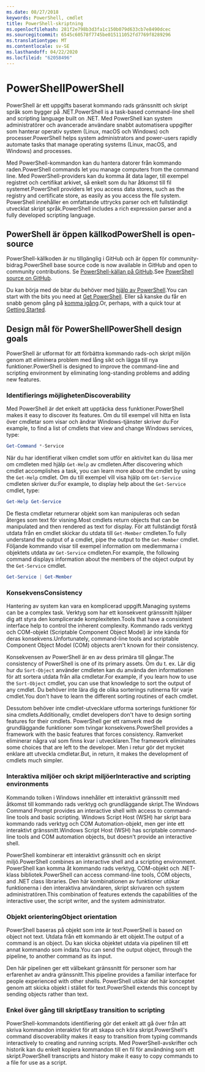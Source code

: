 ```yaml
---
ms.date: 08/27/2018
keywords: PowerShell, cmdlet
title: PowerShell-skriptning
ms.openlocfilehash: 281f2e798b3d3fa1c150b079d633cb7e8490dcec
ms.sourcegitcommit: 6545c60578f7745be015111052fd7769f8289296
ms.translationtype: MT
ms.contentlocale: sv-SE
ms.lasthandoff: 04/22/2020
ms.locfileid: "62058496"
---
```

# <a name="powershell"></a><span data-ttu-id="481a6-103">PowerShell</span><span class="sxs-lookup"><span data-stu-id="481a6-103">PowerShell</span></span>

<span data-ttu-id="481a6-104">PowerShell är ett uppgifts baserat kommando rads gränssnitt och skript språk som bygger på .NET.</span><span class="sxs-lookup"><span data-stu-id="481a6-104">PowerShell is a task-based command-line shell and scripting language built on .NET.</span></span>
<span data-ttu-id="481a6-105">Med PowerShell kan system administratörer och avancerade användare snabbt automatisera uppgifter som hanterar operativ system (Linux, macOS och Windows) och processer.</span><span class="sxs-lookup"><span data-stu-id="481a6-105">PowerShell helps system administrators and power-users rapidly automate tasks that manage operating systems (Linux, macOS, and Windows) and processes.</span></span>

<span data-ttu-id="481a6-106">Med PowerShell-kommandon kan du hantera datorer från kommando raden.</span><span class="sxs-lookup"><span data-stu-id="481a6-106">PowerShell commands let you manage computers from the command line.</span></span> <span data-ttu-id="481a6-107">Med PowerShell-providers kan du komma åt data lager, till exempel registret och certifikat arkivet, så enkelt som du har åtkomst till fil systemet.</span><span class="sxs-lookup"><span data-stu-id="481a6-107">PowerShell providers let you access data stores, such as the registry and certificate store, as easily as you access the file system.</span></span> <span data-ttu-id="481a6-108">PowerShell innehåller en omfattande uttrycks parser och ett fullständigt utvecklat skript språk.</span><span class="sxs-lookup"><span data-stu-id="481a6-108">PowerShell includes a rich expression parser and a fully developed scripting language.</span></span>

## <a name="powershell-is-open-source"></a><span data-ttu-id="481a6-109">PowerShell är öppen källkod</span><span class="sxs-lookup"><span data-stu-id="481a6-109">PowerShell is open-source</span></span>

<span data-ttu-id="481a6-110">PowerShell-källkoden är nu tillgänglig i GitHub och är öppen för community-bidrag.</span><span class="sxs-lookup"><span data-stu-id="481a6-110">PowerShell base source code is now available in GitHub and open to community contributions.</span></span>
<span data-ttu-id="481a6-111">Se [PowerShell-källan på GitHub](https://github.com/powershell/powershell).</span><span class="sxs-lookup"><span data-stu-id="481a6-111">See [PowerShell source on GitHub](https://github.com/powershell/powershell).</span></span>

<span data-ttu-id="481a6-112">Du kan börja med de bitar du behöver med [hjälp av PowerShell](https://github.com/PowerShell/PowerShell#get-powershell).</span><span class="sxs-lookup"><span data-stu-id="481a6-112">You can start with the bits you need at [Get PowerShell](https://github.com/PowerShell/PowerShell#get-powershell).</span></span>
<span data-ttu-id="481a6-113">Eller så kanske du får en snabb genom gång på [komma igång](https://github.com/PowerShell/PowerShell/blob/master/docs/learning-powershell).</span><span class="sxs-lookup"><span data-stu-id="481a6-113">Or, perhaps, with a quick tour at [Getting Started](https://github.com/PowerShell/PowerShell/blob/master/docs/learning-powershell).</span></span>

## <a name="powershell-design-goals"></a><span data-ttu-id="481a6-114">Design mål för PowerShell</span><span class="sxs-lookup"><span data-stu-id="481a6-114">PowerShell design goals</span></span>

<span data-ttu-id="481a6-115">PowerShell är utformat för att förbättra kommando rads-och skript miljön genom att eliminera problem med lång sikt och lägga till nya funktioner.</span><span class="sxs-lookup"><span data-stu-id="481a6-115">PowerShell is designed to improve the command-line and scripting environment by eliminating long-standing problems and adding new features.</span></span>

### <a name="discoverability"></a><span data-ttu-id="481a6-116">Identifierings möjligheten</span><span class="sxs-lookup"><span data-stu-id="481a6-116">Discoverability</span></span>

<span data-ttu-id="481a6-117">Med PowerShell är det enkelt att upptäcka dess funktioner.</span><span class="sxs-lookup"><span data-stu-id="481a6-117">PowerShell makes it easy to discover its features.</span></span> <span data-ttu-id="481a6-118">Om du till exempel vill hitta en lista över cmdletar som visar och ändrar Windows-tjänster skriver du:</span><span class="sxs-lookup"><span data-stu-id="481a6-118">For example, to find a list of cmdlets that view and change Windows services, type:</span></span>

```powershell
Get-Command *-Service
```

<span data-ttu-id="481a6-119">När du har identifierat vilken cmdlet som utför en aktivitet kan du läsa mer om cmdleten med hjälp `Get-Help` av cmdleten.</span><span class="sxs-lookup"><span data-stu-id="481a6-119">After discovering which cmdlet accomplishes a task, you can learn more about the cmdlet by using the `Get-Help` cmdlet.</span></span> <span data-ttu-id="481a6-120">Om du till exempel vill visa hjälp om `Get-Service` cmdleten skriver du:</span><span class="sxs-lookup"><span data-stu-id="481a6-120">For example, to display help about the `Get-Service` cmdlet, type:</span></span>

```powershell
Get-Help Get-Service
```

<span data-ttu-id="481a6-121">De flesta cmdletar returnerar objekt som kan manipuleras och sedan återges som text för visning.</span><span class="sxs-lookup"><span data-stu-id="481a6-121">Most cmdlets return objects that can be manipulated and then rendered as text for display.</span></span> <span data-ttu-id="481a6-122">För att fullständigt förstå utdata från en cmdlet skickar du utdata till `Get-Member` cmdleten.</span><span class="sxs-lookup"><span data-stu-id="481a6-122">To fully understand the output of a cmdlet, pipe the output to the `Get-Member` cmdlet.</span></span> <span data-ttu-id="481a6-123">Följande kommando visar till exempel information om medlemmarna i objektets utdata av `Get-Service` cmdleten.</span><span class="sxs-lookup"><span data-stu-id="481a6-123">For example, the following command displays information about the members of the object output by the `Get-Service` cmdlet.</span></span>

```powershell
Get-Service | Get-Member
```

### <a name="consistency"></a><span data-ttu-id="481a6-124">Konsekvens</span><span class="sxs-lookup"><span data-stu-id="481a6-124">Consistency</span></span>

<span data-ttu-id="481a6-125">Hantering av system kan vara en komplicerad uppgift.</span><span class="sxs-lookup"><span data-stu-id="481a6-125">Managing systems can be a complex task.</span></span> <span data-ttu-id="481a6-126">Verktyg som har ett konsekvent gränssnitt hjälper dig att styra den komplicerade komplexiteten.</span><span class="sxs-lookup"><span data-stu-id="481a6-126">Tools that have a consistent interface help to control the inherent complexity.</span></span> <span data-ttu-id="481a6-127">Kommando rads verktyg och COM-objekt (Scriptable Component Object Model) är inte kända för deras konsekvens.</span><span class="sxs-lookup"><span data-stu-id="481a6-127">Unfortunately, command-line tools and scriptable Component Object Model (COM) objects aren't known for their consistency.</span></span>

<span data-ttu-id="481a6-128">Konsekvensen av PowerShell är en av dess primära till gångar.</span><span class="sxs-lookup"><span data-stu-id="481a6-128">The consistency of PowerShell is one of its primary assets.</span></span> <span data-ttu-id="481a6-129">Om du t. ex. Lär dig hur du `Sort-Object` använder cmdleten kan du använda den informationen för att sortera utdata från alla cmdletar.</span><span class="sxs-lookup"><span data-stu-id="481a6-129">For example, if you learn how to use the `Sort-Object` cmdlet, you can use that knowledge to sort the output of any cmdlet.</span></span> <span data-ttu-id="481a6-130">Du behöver inte lära dig de olika sorterings rutinerna för varje cmdlet.</span><span class="sxs-lookup"><span data-stu-id="481a6-130">You don't have to learn the different sorting routines of each cmdlet.</span></span>

<span data-ttu-id="481a6-131">Dessutom behöver inte cmdlet-utvecklare utforma sorterings funktioner för sina cmdlets.</span><span class="sxs-lookup"><span data-stu-id="481a6-131">Additionally, cmdlet developers don't have to design sorting features for their cmdlets.</span></span> <span data-ttu-id="481a6-132">PowerShell ger ett ramverk med de grundläggande funktioner som tvingar konsekvens.</span><span class="sxs-lookup"><span data-stu-id="481a6-132">PowerShell provides a framework with the basic features that forces consistency.</span></span> <span data-ttu-id="481a6-133">Ramverket eliminerar några val som finns kvar i utvecklaren.</span><span class="sxs-lookup"><span data-stu-id="481a6-133">The framework eliminates some choices that are left to the developer.</span></span> <span data-ttu-id="481a6-134">Men i retur gör det mycket enklare att utveckla cmdletar.</span><span class="sxs-lookup"><span data-stu-id="481a6-134">But, in return, it makes the development of cmdlets much simpler.</span></span>

### <a name="interactive-and-scripting-environments"></a><span data-ttu-id="481a6-135">Interaktiva miljöer och skript miljöer</span><span class="sxs-lookup"><span data-stu-id="481a6-135">Interactive and scripting environments</span></span>

<span data-ttu-id="481a6-136">Kommando tolken i Windows innehåller ett interaktivt gränssnitt med åtkomst till kommando rads verktyg och grundläggande skript.</span><span class="sxs-lookup"><span data-stu-id="481a6-136">The Windows Command Prompt provides an interactive shell with access to command-line tools and basic scripting.</span></span> <span data-ttu-id="481a6-137">Windows Script Host (WSH) har skript bara kommando rads verktyg och COM Automation-objekt, men ger inte ett interaktivt gränssnitt.</span><span class="sxs-lookup"><span data-stu-id="481a6-137">Windows Script Host (WSH) has scriptable command-line tools and COM automation objects, but doesn't provide an interactive shell.</span></span>

<span data-ttu-id="481a6-138">PowerShell kombinerar ett interaktivt gränssnitt och en skript miljö.</span><span class="sxs-lookup"><span data-stu-id="481a6-138">PowerShell combines an interactive shell and a scripting environment.</span></span> <span data-ttu-id="481a6-139">PowerShell kan komma åt kommando rads verktyg, COM-objekt och .NET-klass bibliotek.</span><span class="sxs-lookup"><span data-stu-id="481a6-139">PowerShell can access command-line tools, COM objects, and .NET class libraries.</span></span> <span data-ttu-id="481a6-140">Den här kombinationen av funktioner utökar funktionerna i den interaktiva användaren, skript skrivaren och system administratören.</span><span class="sxs-lookup"><span data-stu-id="481a6-140">This combination of features extends the capabilities of the interactive user, the script writer, and the system administrator.</span></span>

### <a name="object-orientation"></a><span data-ttu-id="481a6-141">Objekt orientering</span><span class="sxs-lookup"><span data-stu-id="481a6-141">Object orientation</span></span>

<span data-ttu-id="481a6-142">PowerShell baseras på objekt som inte är text.</span><span class="sxs-lookup"><span data-stu-id="481a6-142">PowerShell is based on object not text.</span></span> <span data-ttu-id="481a6-143">Utdata från ett kommando är ett objekt.</span><span class="sxs-lookup"><span data-stu-id="481a6-143">The output of a command is an object.</span></span> <span data-ttu-id="481a6-144">Du kan skicka objektet utdata via pipelinen till ett annat kommando som indata.</span><span class="sxs-lookup"><span data-stu-id="481a6-144">You can send the output object, through the pipeline, to another command as its input.</span></span>

<span data-ttu-id="481a6-145">Den här pipelinen ger ett välbekant gränssnitt för personer som har erfarenhet av andra gränssnitt.</span><span class="sxs-lookup"><span data-stu-id="481a6-145">This pipeline provides a familiar interface for people experienced with other shells.</span></span> <span data-ttu-id="481a6-146">PowerShell utökar det här konceptet genom att skicka objekt i stället för text.</span><span class="sxs-lookup"><span data-stu-id="481a6-146">PowerShell extends this concept by sending objects rather than text.</span></span>

### <a name="easy-transition-to-scripting"></a><span data-ttu-id="481a6-147">Enkel över gång till skript</span><span class="sxs-lookup"><span data-stu-id="481a6-147">Easy transition to scripting</span></span>

<span data-ttu-id="481a6-148">PowerShell-kommandots identifiering gör det enkelt att gå över från att skriva kommandon interaktivt för att skapa och köra skript.</span><span class="sxs-lookup"><span data-stu-id="481a6-148">PowerShell's command discoverability makes it easy to transition from typing commands interactively to creating and running scripts.</span></span> <span data-ttu-id="481a6-149">Med PowerShell-avskrifter och historik kan du enkelt kopiera kommandon till en fil för användning som ett skript.</span><span class="sxs-lookup"><span data-stu-id="481a6-149">PowerShell transcripts and history make it easy to copy commands to a file for use as a script.</span></span>
